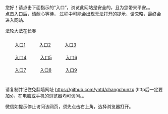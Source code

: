您好！请点击下面指示的“入口”，浏览此网站是安全的，且为您带来平安。。 <br/>
点击入口后，请耐心等待， 过程中可能会出现无法打开的提示，请忽略，最终会进入网站. </br>

法轮大法在长春<br/>
<div style="padding:10px"><a style="margin:20px" target="_blank" href="https://d2wvsctqgv42y.cloudfront.net/2Qpsp?akqsz" id="ccLink1" rel="nofollow">入口1</a> <a target="_blank" style="margin:20px" href="https://d1qlgqcc1jio6j.cloudfront.net/2Qpsp?cnqifdql" id="ccLink2" rel="nofollow">入口2</a> <a style="margin:20px" target="_blank" href="https://d2f9rtvjpq6i1s.cloudfront.net/2Qpsp?uzcclm" id="ccLink3" rel="nofollow">入口3</a></div>

<div style="padding:10px" ><a style="margin:20px" target="_blank" href="https://d2wvsctqgv42y.cloudfront.net/2Qpsp?akqsz" id="ccLink4" rel="nofollow">入口4</a> <a style="margin:20px" href="https://d1qlgqcc1jio6j.cloudfront.net/2Qpsp?cnqifdql" target="_blank" id="ccLink5" rel="nofollow">入口5</a> <a style="margin:20px" href="https://d2f9rtvjpq6i1s.cloudfront.net/2Qpsp?uzcclm" target="_blank" id="ccLink6" rel="nofollow">入口6</a></div>

<div style="padding:10px"><a style="margin:20px" target="_blank" href="https://d2wvsctqgv42y.cloudfront.net/2Qpsp?akqsz" id="ccLink7" rel="nofollow">入口7</a> <a style="margin:20px" href="https://d1qlgqcc1jio6j.cloudfront.net/2Qpsp?cnqifdql" target="_blank" id="ccLink8" rel="nofollow">入口8</a> <a style="margin:20px" target="_blank" href="https://d2f9rtvjpq6i1s.cloudfront.net/2Qpsp?uzcclm" id="ccLink9" rel="nofollow">入口9</a></div>

<br/>



请复制并记住免翻墙网址 https://github.com/yntd/changchunzx (http后一定要加s)，在电脑或手机的浏览器均可访问。。<br/>

微信如提示停止访问该网页，须先点击右上角，选择浏览器打开。
